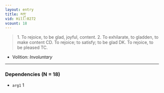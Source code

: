 ```yaml
---
layout: entry
title: མགུ་
vid: Hill:0272
vcount: 18
---
```

> 1\. To rejoice, to be glad, joyful, content\. 2\. To exhilarate, to gladden, to make content CD\. To rejoice; to satisfy; to be glad DK\. To rejoice, to be pleased TC\.

* Volition: _Involuntary_

---

### Dependencies (N = 18)
* `arg1` 1
